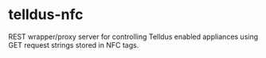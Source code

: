 # telldus-nfc
REST wrapper/proxy server for controlling Telldus enabled appliances using GET request strings stored in NFC tags.

